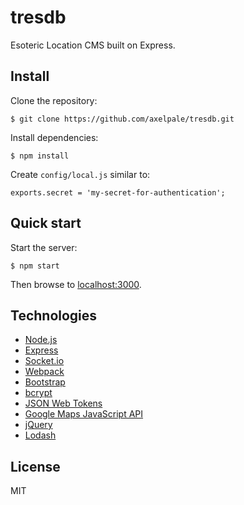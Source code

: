 # tresdb

Esoteric Location CMS built on Express.

## Install

Clone the repository:

    $ git clone https://github.com/axelpale/tresdb.git

Install dependencies:

    $ npm install

Create `config/local.js` similar to:

    exports.secret = 'my-secret-for-authentication';

## Quick start

Start the server:

    $ npm start

Then browse to [localhost:3000](http://localhost:3000).

## Technologies

- [Node.js](https://nodejs.org/en/)
- [Express](https://expressjs.com/)
- [Socket.io](http://socket.io/)
- [Webpack](https://webpack.github.io/)
- [Bootstrap](http://getbootstrap.com/)
- [bcrypt](https://www.npmjs.com/package/bcryptjs)
- [JSON Web Tokens](https://github.com/auth0/node-jsonwebtoken)
- [Google Maps JavaScript API](https://developers.google.com/maps/documentation/javascript/)
- [jQuery](https://jquery.com/)
- [Lodash](https://lodash.com/)

## License

MIT
